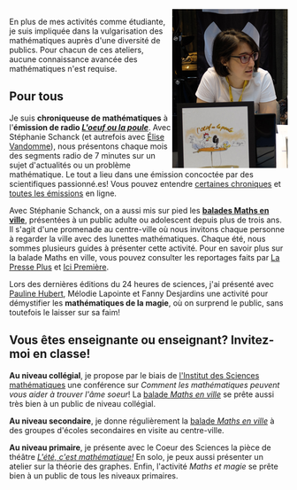 <img style="float: right;" src="image_nadia_radio.png" title="Dans le cadre d'un enregistrement de L'oeuf ou la poule, lors du Congrès de l'ACFAS, en 2016.">

En plus de mes activités comme étudiante, je suis impliquée dans la vulgarisation des mathématiques auprès d'une diversité de publics. Pour chacun de ces ateliers, aucune connaissance avancée des mathématiques n'est requise.

## Pour tous
Je suis **chroniqueuse de mathématiques** à l'**émission de radio [_L'oeuf ou la poule_](http://www.loeufoulapoule.org)**. Avec Stéphanie Schanck (et autrefois avec [Élise Vandomme](http://people.fjfi.cvut.cz/vandoeli/)), nous présentons chaque mois des segments radio de 7 minutes sur un sujet d'actualités ou un problème mathématique. Le tout a lieu dans une émission concoctée par des scientifiques passionné.es! Vous pouvez entendre [certaines chroniques](http://loeufoulapoule.org/category/chroniques/maths/) et [toutes les émissions](http://www.choq.ca/emissions-details/loeuf-ou-la-poule/) en ligne.

Avec Stéphanie Schanck, on a aussi mis sur pied les **[balades Maths en ville](http://coeurdessciences.uqam.ca/component/eventlist/details/765-maths-en-ville.html)**, présentées à un public adulte ou adolescent depuis plus de trois ans. Il s'agit d'une promenade au centre-ville où nous invitons chaque personne à regarder la ville avec des lunettes mathématiques. Chaque été, nous sommes plusieurs guides à présenter cette activité. Pour en savoir plus sur la balade Maths en ville, vous pouvez consulter les reportages faits par [La Presse Plus](http://plus.lapresse.ca/screens/8cf33e5b-e559-4865-9fe2-55ddac82f84e|_0.html) et [Ici Première](http://ici.radio-canada.ca/emissions/les_annees_lumiere/2015-2016/chronique.asp?idChronique=410900).

Lors des dernières éditions du 24 heures de sciences, j'ai présenté avec [Pauline Hubert](http://phubert.github.io), Mélodie Lapointe et Fanny Desjardins une activité pour démystifier les **mathématiques de la magie**, où on surprend le public, sans toutefois le laisser sur sa faim!

## Vous êtes enseignante ou enseignant? **Invitez-moi en classe!**

**Au niveau collégial**, je propose par le biais de [l'Institut des Sciences mathématiques](http://ism.uqam.ca/accueil/outreach/#1492) une conférence sur _Comment les mathématiques peuvent vous aider à trouver l'âme soeur_! La [balade _Maths en ville_](http://coeurdessciences.uqam.ca/balades-scientifiques-groupes-scolaires.html) se prête aussi très bien à un public de niveau collégial.


**Au niveau secondaire**, je donne régulièrement la [balade _Maths en ville_](http://coeurdessciences.uqam.ca/balades-scientifiques-groupes-scolaires.html) à des groupes d'écoles secondaires en visite au centre-ville.

**Au niveau primaire**, je présente avec le Coeur des Sciences la pièce de théâtre [_L'été, c'est mathématique!_](http://coeurdessciences.uqam.ca/component/eventlist/details/710-l-ete-c-est-mathematique.html) En solo, je peux aussi présenter un atelier sur la théorie des graphes. Enfin, l'activité _Maths et magie_ se prête bien à un public de tous les niveaux primaires.


